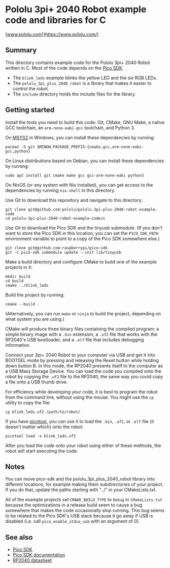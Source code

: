 # Pololu 3pi+ 2040 Robot example code and libraries for C

[www.pololu.com](https://www.pololu.com/)

## Summary

This directory contains example code for the Pololu 3pi+ 2040 Robot written in
C.  Most of the code depends on the [Pico SDK].

- The `blink_leds` example blinks the yellow LED and the six RGB LEDs.
- The `pololu_3pi_plus_2040_robot` is a library that makes it easier
  to control the robot.
- The `include` directory holds the include files for the library.

## Getting started

Install the tools you need to build this code: Git, CMake, GNU Make, a native
GCC toolchain, an `arm-none-eabi-gcc` toolchain, and Python 3.

On [MSYS2] in Windows, you can install these dependencies by running:

    pacman -S git $MINGW_PACKAGE_PREFIX-{cmake,gcc,arm-none-eabi-gcc,python}

On Linux distributions based on Debian, you can install these dependencies by
running:

    sudo apt install git cmake make gcc gcc-arm-none-eabi python3

On NixOS (or any system with Nix installed), you can get access to the
dependencies by running `nix-shell` in this directory.

Use Git to download this repository and navigate to this directory:

    git clone git@github.com:pololu/pololu-3pi-plus-2040-robot-example-code
    cd pololu-3pi-plus-2040-robot-example-code/c

Use Git to download the Pico SDK and the tinyusb submodule.  (If you don't want
to store the Pico SDK in this location, you can set the `PICO_SDK_PATH`
environment variable to point to a copy of the Pico SDK somewhere else.)

    git clone git@github.com:raspberrypi/pico-sdk
    git -C pico-sdk submodule update --init lib/tinyusb

Make a build directory and configure CMake to build one of the example projects
in it:

    mkdir build
    cd build
    cmake ../blink_leds

Build the project by running:

    cmake --build .

(Alternatively, you can run `make` or `ninja` to build the project, depending on
what system you are using.)

CMake will produce three binary files containing the compiled program:
a simple binary image with a `.bin` extension, a `.uf2` file that works with
the RP2040's USB bootloader, and a `.elf` file that includes debugging
information.

Connect your 3pi+ 2040 Robot to your computer via USB and get it into BOOTSEL
mode by pressing and releasing the Reset button while holding down button B.
In this mode, the RP2040 presents itself to the computer as a
USB Mass Storage Device.  You can load the code you compiled onto the robot
by copying the `.uf2` file to the RP2040, the same way you could copy a file
onto a USB thumb drive.

For efficiency while developing your code, it is best to program the robot
from the command line, without using the mouse.  You might use the `cp` utility
to copy the file:

    cp blink_leds.uf2 /path/to/robot/

If you have [picotool], you can use it to load the `.bin`, `.uf2`, or `.elf`
file (it doesn't matter which) onto the robot:

    picotool load -x blink_leds.uf2

After you load the code onto your robot using either of these methods, the
robot will start executing the code.

## Notes

You can move pico-sdk and the pololu_3pi_plus_2040_robot library into
different locations, for example making them subdirectories of your project.
If you do that, update the paths starting with "../" in your CMakeLists.txt.

All of the example projects set `CMAKE_BUILD_TYPE` to `Debug` in
`CMakeLists.txt` because the optimizations in a release build seem to cause a
bug somewhere that makes the code occasionally stop running.
This bug seems to be related to the Pico SDK's USB stack because it go away
if USB is disabled (i.e. call `pico_enable_stdio_usb` with an argument of 0).


## See also

- [Pico SDK]
- [Pico SDK documentation]
- [RP2040 datasheet]

[Pico SDK]: https://github.com/raspberrypi/pico-sdk
[Pico SDK documentation]: https://raspberrypi.github.io/pico-sdk-doxygen/index.html
[RP2040 datasheet]: https://datasheets.raspberrypi.com/rp2040/rp2040-datasheet.pdf
[picotool]: https://github.com/raspberrypi/picotool
[MSYS2]: https://www.msys2.org/
